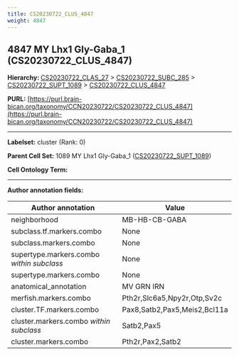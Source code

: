 ```yaml
---
title: CS20230722_CLUS_4847
weight: 4847
---
```

## 4847 MY Lhx1 Gly-Gaba_1 (CS20230722_CLUS_4847)
<b>Hierarchy: </b>
[CS20230722_CLAS_27](../CS20230722_CLAS_27) >
[CS20230722_SUBC_285](../CS20230722_SUBC_285) >
[CS20230722_SUPT_1089](../CS20230722_SUPT_1089) >
[CS20230722_CLUS_4847](../CS20230722_CLUS_4847)

**PURL:** [https://purl.brain-bican.org/taxonomy/CCN20230722/CS20230722_CLUS_4847](https://purl.brain-bican.org/taxonomy/CCN20230722/CS20230722_CLUS_4847)

---


**Labelset:** cluster (Rank: 0)

**Parent Cell Set:** 1089 MY Lhx1 Gly-Gaba_1 ([CS20230722_SUPT_1089](../CS20230722_SUPT_1089))



**Cell Ontology Term:** 

[MARKER GENES.]: #


---

[TRANSFERRED ANNOTATIONS.]: #


[AUTHOR ANNOTATION FIELDS.]: #


**Author annotation fields:**

| Author annotation | Value |
|-------------------|-------|
|neighborhood|MB-HB-CB-GABA|
|subclass.tf.markers.combo|None|
|subclass.markers.combo|None|
|supertype.markers.combo _within subclass_|None|
|supertype.markers.combo|None|
|anatomical_annotation|MV GRN IRN|
|merfish.markers.combo|Pth2r,Slc6a5,Npy2r,Otp,Sv2c|
|cluster.TF.markers.combo|Pax8,Satb2,Pax5,Meis2,Bcl11a|
|cluster.markers.combo _within subclass_|Satb2,Pax5|
|cluster.markers.combo|Pth2r,Pax2,Satb2|
